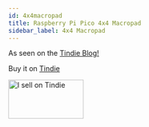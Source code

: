 ```yaml
---
id: 4x4macropad
title: Raspberry Pi Pico 4x4 Macropad
sidebar_label: 4x4 Macropad
---
```


As seen on the [Tindie Blog!](https://blog.tindie.com/2021/09/raspberry-pi-pico-macropad/)

Buy it on [Tindie](https://www.tindie.com/products/jpconstantineau/raspberry-pi-pico-4x4-macropad/)




<a href="https://www.tindie.com/stores/jpconstantineau/?ref=offsite_badges&utm_source=sellers_jpconstantineau&utm_medium=badges&utm_campaign=badge_medium"><img src="https://d2ss6ovg47m0r5.cloudfront.net/badges/tindie-mediums.png" alt="I sell on Tindie" width="150" height="78"></a>
